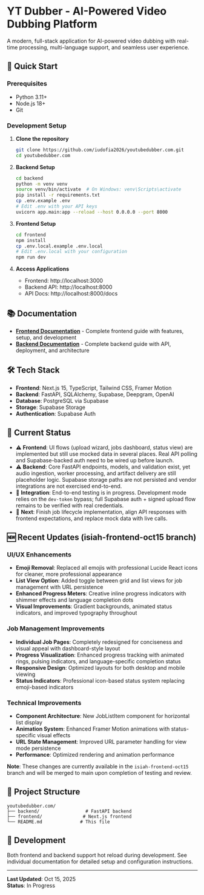 # YT Dubber - AI-Powered Video Dubbing Platform

A modern, full-stack application for AI-powered video dubbing with real-time processing, multi-language support, and seamless user experience.

## 🚀 Quick Start

### Prerequisites
- Python 3.11+
- Node.js 18+
- Git

### Development Setup

1. **Clone the repository**
   ```bash
   git clone https://github.com/iudofia2026/youtubedubber.com.git
   cd youtubedubber.com
   ```

2. **Backend Setup**
   ```bash
   cd backend
   python -m venv venv
   source venv/bin/activate  # On Windows: venv\Scripts\activate
   pip install -r requirements.txt
   cp .env.example .env
   # Edit .env with your API keys
   uvicorn app.main:app --reload --host 0.0.0.0 --port 8000
   ```

3. **Frontend Setup**
   ```bash
   cd frontend
   npm install
   cp .env.local.example .env.local
   # Edit .env.local with your configuration
   npm run dev
   ```

4. **Access Applications**
   - Frontend: http://localhost:3000
   - Backend API: http://localhost:8000
   - API Docs: http://localhost:8000/docs

## 📚 Documentation

- **[Frontend Documentation](./frontend/README.md)** - Complete frontend guide with features, setup, and development
- **[Backend Documentation](./backend/README.md)** - Complete backend guide with API, deployment, and architecture

## 🛠 Tech Stack

- **Frontend**: Next.js 15, TypeScript, Tailwind CSS, Framer Motion
- **Backend**: FastAPI, SQLAlchemy, Supabase, Deepgram, OpenAI
- **Database**: PostgreSQL via Supabase
- **Storage**: Supabase Storage
- **Authentication**: Supabase Auth

## 🎯 Current Status

- ⚠️ **Frontend**: UI flows (upload wizard, jobs dashboard, status view) are implemented but still use mocked data in several places. Real API polling and Supabase-backed auth need to be wired up before launch.
- ⚠️ **Backend**: Core FastAPI endpoints, models, and validation exist, yet audio ingestion, worker processing, and artifact delivery are still placeholder logic. Supabase storage paths are not persisted and vendor integrations are not exercised end-to-end.
- 🔄 **Integration**: End-to-end testing is in progress. Development mode relies on the `dev-token` bypass; full Supabase auth + signed upload flow remains to be verified with real credentials.
- 🎯 **Next**: Finish job lifecycle implementation, align API responses with frontend expectations, and replace mock data with live calls.

## 🆕 Recent Updates (isiah-frontend-oct15 branch)

### UI/UX Enhancements
- **Emoji Removal**: Replaced all emojis with professional Lucide React icons for cleaner, more professional appearance
- **List View Option**: Added toggle between grid and list views for job management with URL persistence
- **Enhanced Progress Meters**: Creative inline progress indicators with shimmer effects and language completion dots
- **Visual Improvements**: Gradient backgrounds, animated status indicators, and improved typography throughout

### Job Management Improvements
- **Individual Job Pages**: Completely redesigned for conciseness and visual appeal with dashboard-style layout
- **Progress Visualization**: Enhanced progress tracking with animated rings, pulsing indicators, and language-specific completion status
- **Responsive Design**: Optimized layouts for both desktop and mobile viewing
- **Status Indicators**: Professional icon-based status system replacing emoji-based indicators

### Technical Improvements
- **Component Architecture**: New JobListItem component for horizontal list display
- **Animation System**: Enhanced Framer Motion animations with status-specific visual effects
- **URL State Management**: Improved URL parameter handling for view mode persistence
- **Performance**: Optimized rendering and animation performance

**Note**: These changes are currently available in the `isiah-frontend-oct15` branch and will be merged to main upon completion of testing and review.

## 📁 Project Structure

```
youtubedubber.com/
├── backend/                 # FastAPI backend
├── frontend/               # Next.js frontend
└── README.md              # This file
```

## 🔧 Development

Both frontend and backend support hot reload during development. See individual documentation for detailed setup and configuration instructions.

---

**Last Updated**: Oct 15, 2025  
**Status**: In Progress
